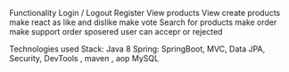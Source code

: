 Functionality
Login / Logout
Register
View products
View create products
make react as like and dislike 
make vote 
Search for products
make order 
make support order 
sposered user can accepr or rejected 

Technologies used
Stack:
Java 8
Spring: SpringBoot, MVC, Data JPA, Security, DevTools , maven , aop
MySQL

